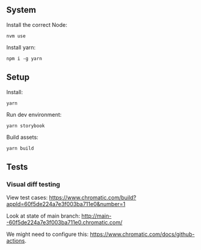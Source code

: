 ## System

Install the correct Node:

    nvm use
    
Install yarn: 

    npm i -g yarn

## Setup

Install: 

    yarn 
    
Run dev environment: 

    yarn storybook
    
Build assets:

    yarn build

## Tests 

### Visual diff testing 

View test cases: 
https://www.chromatic.com/build?appId=60f5de224a7e3f003ba711e0&number=1

Look at state of main branch: 
http://main--60f5de224a7e3f003ba711e0.chromatic.com/

We might need to configure this: https://www.chromatic.com/docs/github-actions.
